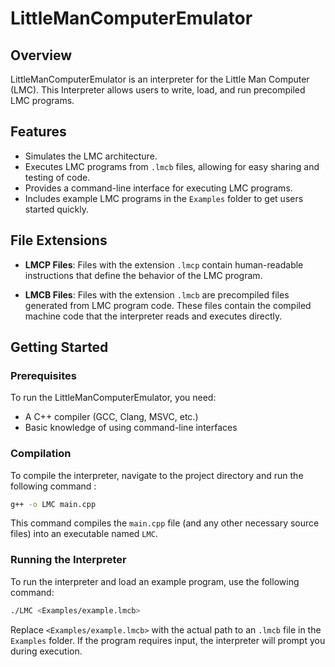 # LittleManComputerEmulator

## Overview

LittleManComputerEmulator is an interpreter for the Little Man Computer (LMC). This Interpreter allows users to write, load, and run precompiled LMC programs.

## Features

- Simulates the LMC architecture.
- Executes LMC programs from `.lmcb` files, allowing for easy sharing and testing of code.
- Provides a command-line interface for executing LMC programs.
- Includes example LMC programs in the `Examples` folder to get users started quickly.

## File Extensions

- **LMCP Files**: Files with the extension `.lmcp` contain human-readable instructions that define the behavior of the LMC program. 

- **LMCB Files**: Files with the extension `.lmcb` are precompiled files generated from LMC program code. These files contain the compiled machine code that the interpreter reads and executes directly.

## Getting Started

### Prerequisites

To run the LittleManComputerEmulator, you need:

- A C++ compiler (GCC, Clang, MSVC, etc.)
- Basic knowledge of using command-line interfaces

### Compilation

To compile the interpreter, navigate to the project directory and run the following command :

```bash
g++ -o LMC main.cpp
```

This command compiles the `main.cpp` file (and any other necessary source files) into an executable named `LMC`.

### Running the Interpreter

To run the interpreter and load an example program, use the following command:

```bash
./LMC <Examples/example.lmcb>
```

Replace `<Examples/example.lmcb>` with the actual path to an `.lmcb` file in the `Examples` folder. If the program requires input, the interpreter will prompt you during execution.
